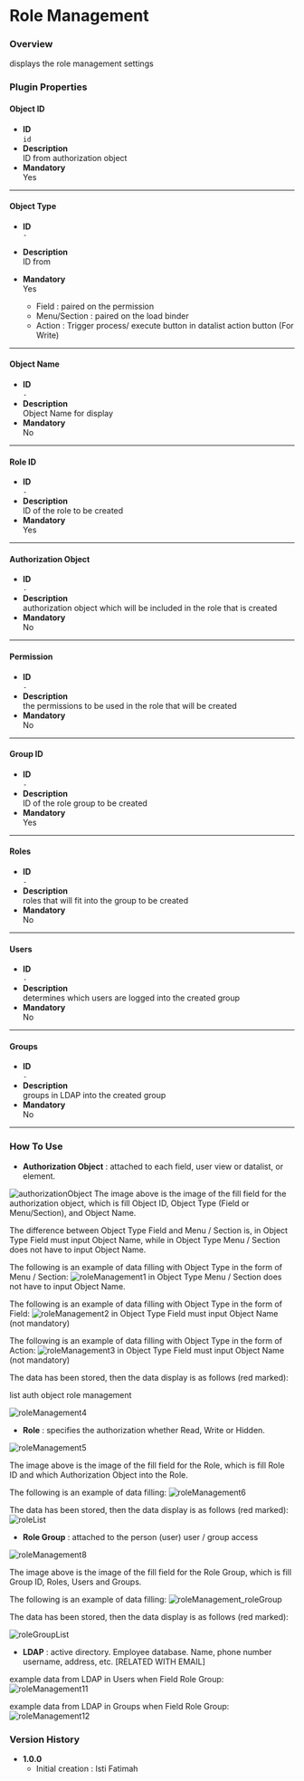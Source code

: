 # Role Management #

### Overview ###
displays the role management settings

### Plugin Properties ###
#### Object ID

- **ID**    
    `id`  
- **Description**  
    ID from authorization object 
- **Mandatory**  
    Yes

--------
#### Object Type

- **ID**    
    `-`  
- **Description**  
    ID from
- **Mandatory**  
    Yes

   * Field : paired on the permission
   * Menu/Section : paired on the load binder
   * Action : Trigger process/ execute button in datalist action button (For Write)

--------
#### Object Name

- **ID**    
    `-`  
- **Description**  
    Object Name for display
- **Mandatory**  
    No

--------
#### Role ID

- **ID**    
    `-`  
- **Description**  
    ID of the role to be created
- **Mandatory**  
    Yes

--------
#### Authorization Object

- **ID**    
    `-`  
- **Description**  
    authorization object which will be included in the role that is created
- **Mandatory**  
    No

--------
#### Permission

- **ID**    
    `-`  
- **Description**  
    the permissions to be used in the role that will be created
- **Mandatory**  
    No

--------
#### Group ID

- **ID**    
    `-`  
- **Description**  
    ID of the role group to be created
- **Mandatory**  
    Yes

--------
#### Roles

- **ID**    
    `-`  
- **Description**  
    roles that will fit into the group to be created
- **Mandatory**  
    No

--------
#### Users

- **ID**    
    `-`  
- **Description**  
    determines which users are logged into the created group
- **Mandatory**  
    No

--------
#### Groups

- **ID**    
    `-`  
- **Description**  
    groups in LDAP into the created group
- **Mandatory**  
    No

--------


### How To Use ###
- **Authorization Object**
: attached to each field, user view or datalist, or element.

<img src="https://raw.githubusercontent.com/kinnara-digital-studio/kecak-workflow/master/docs/assets/authorizationObject.png" alt="authorizationObject" />
The image above is the image of the fill field for the authorization object, which is fill Object ID, Object Type (Field or Menu/Section), and Object Name.

The difference between Object Type Field and Menu / Section is, in Object Type Field must input Object Name, while in Object Type Menu / Section does not have to input Object Name.

The following is an example of data filling with Object Type in the form of Menu / Section:
<img src="https://raw.githubusercontent.com/kinnara-digital-studio/kecak-workflow/master/docs/assets/roleManagement1.png" alt="roleManagement1" />
in Object Type Menu / Section does not have to input Object Name.

The following is an example of data filling with Object Type in the form of Field:
<img src="https://raw.githubusercontent.com/kinnara-digital-studio/kecak-workflow/master/docs/assets/roleManagement2.png" alt="roleManagement2" />
in Object Type Field must input Object Name (not mandatory)

The following is an example of data filling with Object Type in the form of Action:
<img src="https://raw.githubusercontent.com/kinnara-digital-studio/kecak-workflow/master/docs/assets/roleManagement3.png" alt="roleManagement3" />
in Object Type Field must input Object Name (not mandatory)


The data has been stored, then the data display is as follows (red marked):

list auth object role management

<img src="https://raw.githubusercontent.com/kinnara-digital-studio/kecak-workflow/master/docs/assets/roleManagement4.png" alt="roleManagement4" />


- **Role**
: specifies the authorization whether Read, Write or Hidden.

<img src="https://raw.githubusercontent.com/kinnara-digital-studio/kecak-workflow/master/docs/assets/roleManagement5.png" alt="roleManagement5" />

The image above is the image of the fill field for the Role, which is fill Role ID and which Authorization Object into the Role.

The following is an example of data filling:
<img src="https://raw.githubusercontent.com/kinnara-digital-studio/kecak-workflow/master/docs/assets/roleManagement6.png" alt="roleManagement6" />


The data has been stored, then the data display is as follows (red marked):
<img src="https://raw.githubusercontent.com/kinnara-digital-studio/kecak-workflow/master/docs/assets/rm_roleList.png" alt="roleList" />

- **Role Group**
: attached to the person (user) user / group access

<img src="https://raw.githubusercontent.com/kinnara-digital-studio/kecak-workflow/master/docs/assets/roleManagement8.png" alt="roleManagement8" />

The image above is the image of the fill field for the Role Group, which is fill Group ID, Roles, Users and Groups.

The following is an example of data filling:
<img src="https://raw.githubusercontent.com/kinnara-digital-studio/kecak-workflow/master/docs/assets/roleManagement_roleGroup.png" alt="roleManagement_roleGroup" />

The data has been stored, then the data display is as follows (red marked):

<img src="https://raw.githubusercontent.com/kinnara-digital-studio/kecak-workflow/master/docs/assets/roleGroupList.png" alt="roleGroupList" />

- **LDAP**
: active directory. Employee database. Name, phone number username, address, etc. [RELATED WITH EMAIL]

example data from LDAP in Users when Field Role Group:
<img src="https://raw.githubusercontent.com/kinnara-digital-studio/kecak-workflow/master/docs/assets/rm_group_user.png" alt="roleManagement11" />

example data from LDAP in Groups when Field Role Group:
<img src="https://raw.githubusercontent.com/kinnara-digital-studio/kecak-workflow/master/docs/assets/rm_group_groups.png" alt="roleManagement12" />


### Version History ###
*  **1.0.0**
   * Initial creation : Isti Fatimah

